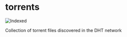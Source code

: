torrents 
========
![Indexed](https://img.shields.io/badge/indexed-4431-blue)

Collection of torrent files discovered in the DHT network
